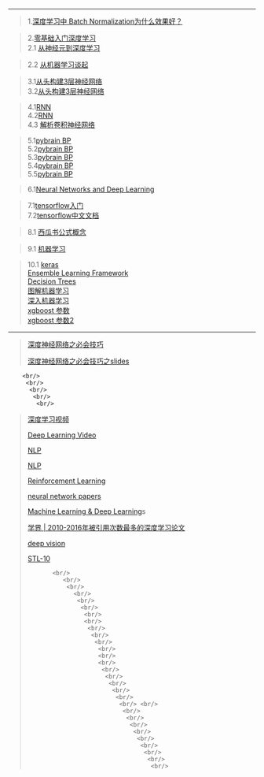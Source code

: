------------
> 1.[深度学习中 Batch Normalization为什么效果好？](https://www.zhihu.com/question/38102762)


> 2.[零基础入门深度学习](https://www.zybuluo.com/hanbingtao/note/433855)    <br/>
> 2.1 [从神经元到深度学习](http://www.cnblogs.com/subconscious/p/5058741.html?utm_source=qq&utm_medium=social) <br/>

> 2.2 [从机器学习谈起](http://www.cnblogs.com/subconscious/p/4107357.html?utm_source=qq&utm_medium=social) <br/>


> 3.1[从头构建3层神经网络](http://www.wildml.com/2015/09/implementing-a-neural-network-from-scratch/)   <br/>
> 3.2[从头构建3层神经网络](https://github.com/dennybritz/nn-from-scratch)    <br/>

> 4.1[RNN](http://www.wildml.com/2015/09/recurrent-neural-networks-tutorial-part-1-introduction-to-rnns/)    <br/>
> 4.2[RNN](http://neuralnetworksanddeeplearning.com/chap2.html)    <br/>4.3 [解析卷积神经网络](http://210.28.132.67/weixs/book/CNN_book.html)<br/>


> 5.1[pybrain BP](http://pybrain.org/docs/index.html) <br/>
> 5.2[pybrain BP](http://pybrain.org/pages/features)  <br/>
> 5.3[pybrain BP](https://github.com/pybrain/pybrain/blob/master/examples/supervised/neuralnets%2Bsvm/example_rnn.py) <br/>
> 5.4[pybrain BP](http://galaxy.agh.edu.pl/~vlsi/AI/backp_t_en/backprop.html) <br/>
> 5.5[pybrain BP](https://iamtrask.github.io/2015/07/12/basic-python-network/)    <br/>

> 6.1[Neural Networks and Deep Learning](https://hit-scir.gitbooks.io/neural-networks-and-deep-learning-zh_cn/content/)    <br/>

> 7.1[tensorflow入门](https://mp.weixin.qq.com/s?__biz=MzI1NTcxNjcyNg==&mid=2247483947&idx=1&sn=7a8ade5399d131d059534bfbdbcb50f4&chksm=ea30fe32dd477724cc1ec77090a1ef382c5279b8053772a64683f42b65a187acab6ea8086537&mpshare=1&scene=23&srcid=080749VQzSdovt5sfL2PJKix#rd) <br/>
> 7.2[tensorflow中文文档](http://tensorlayercn.readthedocs.io/zh/latest/)    <br/>

>8.1 [西瓜书公式概念](https://ahangchen.gitbooks.io/windy-afternoon/content/ml/melon/ch02.html)  <br/>

>9.1 [机器学习](https://github.com/MorvanZhou/tutorials) <br/>

>10.1 [keras](https://keras-cn.readthedocs.io/en/latest/for_beginners/keras_windows/)<br/>
> [Ensemble Learning Framework](http://elf-project.sourceforge.net/) <br/>
> [Decision Trees](https://www.autonlab.org/_media/tutorials/dtree18.pdf)   <br/>
> [图解机器学习](http://www.r2d3.us/%E5%9B%BE%E8%A7%A3%E6%9C%BA%E5%99%A8%E5%AD%A6%E4%B9%A0/)  <br/>
> [深入机器学习](https://github.com/hangtwenty/dive-into-machine-learning)   <br/>
>[xgboost 参数](https://xgboost.readthedocs.io/en/latest/parameter.html)<br/>
> [xgboost 参数2](https://www.analyticsvidhya.com/blog/2016/03/complete-guide-parameter-tuning-xgboost-with-codes-python/)      <br/>
-----------------------------

> [深度神经网络之必会技巧](http://lamda.nju.edu.cn/weixs/project/CNNTricks/CNNTricks.html)
>
> [深度神经网络之必会技巧之slides](http://lamda.nju.edu.cn/weixs/slide/CNNTricks_slide.pdf)

        <br/>
         <br/>
          <br/>
           <br/>
            <br/>
> [深度学习视频](http://mooc.study.163.com/smartSpec/detail/1001319001.htm) <br/>
>
> [Deep Learning Video](http://videolectures.net/deeplearning2015_montreal/) <br/>
>
> [NLP](https://github.com/keon/awesome-nlp)
>
> [NLP](https://handong1587.github.io/deep_learning/2015/10/09/rnn-and-lstm.html)
>
> [Reinforcement Learning](http://www.wildml.com)
>
> [neural network papers](https://github.com/robertsdionne/neural-network-papers)
>
> [Machine Learning & Deep Learning](https://github.com/ujjwalkarn/Machine-Learning-Tutorials/blob/master/README.md)s
>
> [学界 | 2010-2016年被引用次数最多的深度学习论文](https://mp.weixin.qq.com/s?__biz=MzA3MzI4MjgzMw==&mid=2650716071&idx=1&sn=7aa209732425c6a52536fbb9012a09fd)
>
> [deep vision](https://github.com/kjw0612/awesome-deep-vision)
>
> [STL-10](http://rodrigob.github.io/are_we_there_yet/build/classification_datasets_results.html#53544c2d3130)
>
>            <br/>
>               <br/>
>                <br/>
>                  <br/>
>                   <br/>
>                    <br/>
>                     <br/> 
>                     <br/>
>                      <br/>
>                       <br/>
>                        <br/>
>                         <br/> 
>                         <br/> 
>                         <br/>
>                          <br/>
>                           <br/>
>                            <br/>
>                             <br/>
>                              <br/>
>                               <br/> <br/>
>                                <br/>
>                                 <br/>
>                                  <br/>
>                                   <br/>
>                                    <br/>
>                                     <br/>
>                                      <br/>
>                                       <br/>
>                                        <br/>
